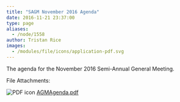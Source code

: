 ```yaml
---
title: "SAGM November 2016 Agenda"
date: 2016-11-21 23:37:00
type: page
aliases:
  - /node/1558
author: Tristan Rice
images:
  - /modules/file/icons/application-pdf.svg
---
```


The agenda for the November 2016 Semi-Annual General Meeting.

File Attachments:

![PDF icon](/modules/file/icons/application-pdf.svg "application/pdf") [AGMAgenda.pdf](/files/AGMAgenda.pdf)
